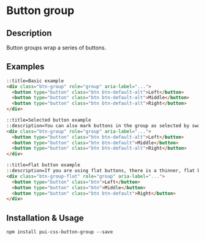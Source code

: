 # Button group

## Description

Button groups wrap a series of buttons.

## Examples

```html
::title=Basic example
<div class="btn-group" role="group" aria-label="...">
  <button type="button" class="btn btn-default-alt">Left</button>
  <button type="button" class="btn btn-default-alt">Middle</button>
  <button type="button" class="btn btn-default-alt">Right</button>
</div>
```

```html
::title=Selected button example
::description=You can also mark buttons in the group as selected by swapping between alt button styles.
<div class="btn-group" role="group" aria-label="...">
  <button type="button" class="btn btn-default-alt">Left</button>
  <button type="button" class="btn btn-default">Middle</button>
  <button type="button" class="btn btn-default-alt">Right</button>
</div>
```

```html
::title=Flat button example
::description=If you are using flat buttons, there is a thinner, flat button group
<div class="btn-group-flat" role="group" aria-label="...">
  <button type="button" class="btn">Left</button>
  <button type="button" class="btn">Middle</button>
  <button type="button" class="btn btn-default">Right</button>
</div>
```

## Installation & Usage

`npm install pui-css-button-group --save`
